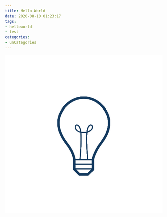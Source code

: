 ```yaml
---
title: Hello-World
date: 2020-08-10 01:23:17
tags:
- helloworld
- test
categories:
- unCategories
---
```

![bulb](Hello-World/bulb.gif)

